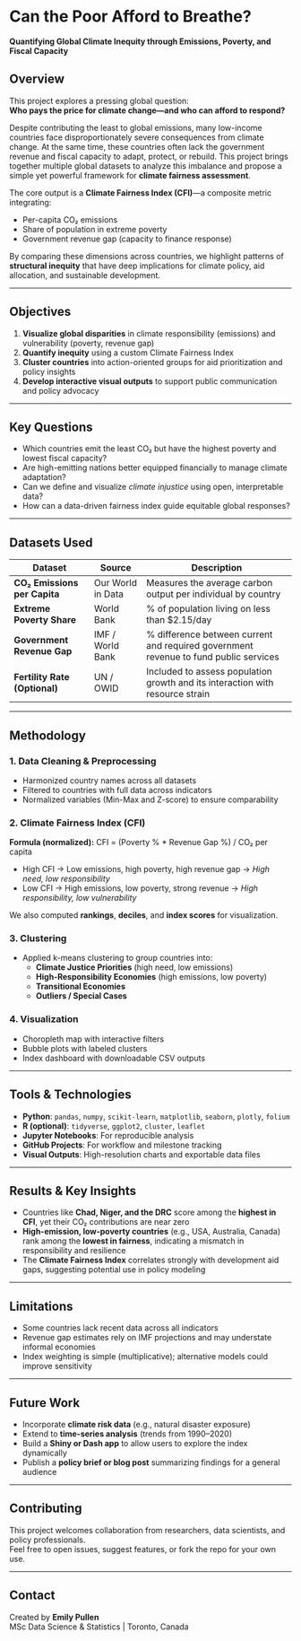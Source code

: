 # Can the Poor Afford to Breathe?  
**Quantifying Global Climate Inequity through Emissions, Poverty, and Fiscal Capacity**

## Overview

This project explores a pressing global question:  
**Who pays the price for climate change—and who can afford to respond?**

Despite contributing the least to global emissions, many low-income countries face disproportionately severe consequences from climate change. At the same time, these countries often lack the government revenue and fiscal capacity to adapt, protect, or rebuild. This project brings together multiple global datasets to analyze this imbalance and propose a simple yet powerful framework for **climate fairness assessment**.

The core output is a **Climate Fairness Index (CFI)**—a composite metric integrating:
- Per-capita CO₂ emissions
- Share of population in extreme poverty
- Government revenue gap (capacity to finance response)

By comparing these dimensions across countries, we highlight patterns of **structural inequity** that have deep implications for climate policy, aid allocation, and sustainable development.

---

## Objectives

1. **Visualize global disparities** in climate responsibility (emissions) and vulnerability (poverty, revenue gap)
2. **Quantify inequity** using a custom Climate Fairness Index
3. **Cluster countries** into action-oriented groups for aid prioritization and policy insights
4. **Develop interactive visual outputs** to support public communication and policy advocacy

---

## Key Questions

- Which countries emit the least CO₂ but have the highest poverty and lowest fiscal capacity?
- Are high-emitting nations better equipped financially to manage climate adaptation?
- Can we define and visualize *climate injustice* using open, interpretable data?
- How can a data-driven fairness index guide equitable global responses?

---

## Datasets Used

| Dataset | Source | Description |
|--------|--------|-------------|
| **CO₂ Emissions per Capita** | Our World in Data | Measures the average carbon output per individual by country |
| **Extreme Poverty Share** | World Bank | % of population living on less than $2.15/day |
| **Government Revenue Gap** | IMF / World Bank | % difference between current and required government revenue to fund public services |
| **Fertility Rate (Optional)** | UN / OWID | Included to assess population growth and its interaction with resource strain |

---

## Methodology

### 1. Data Cleaning & Preprocessing
- Harmonized country names across all datasets
- Filtered to countries with full data across indicators
- Normalized variables (Min-Max and Z-score) to ensure comparability

### 2. Climate Fairness Index (CFI)
**Formula (normalized):**
CFI = (Poverty % * Revenue Gap %) / CO₂ per capita
- High CFI → Low emissions, high poverty, high revenue gap → *High need, low responsibility*
- Low CFI → High emissions, low poverty, strong revenue → *High responsibility, low vulnerability*

We also computed **rankings**, **deciles**, and **index scores** for visualization.

### 3. Clustering
- Applied k-means clustering to group countries into:
  - **Climate Justice Priorities** (high need, low emissions)
  - **High-Responsibility Economies** (high emissions, low poverty)
  - **Transitional Economies**
  - **Outliers / Special Cases**

### 4. Visualization
- Choropleth map with interactive filters
- Bubble plots with labeled clusters
- Index dashboard with downloadable CSV outputs

---

## Tools & Technologies

- **Python**: `pandas`, `numpy`, `scikit-learn`, `matplotlib`, `seaborn`, `plotly`, `folium`
- **R (optional)**: `tidyverse`, `ggplot2`, `cluster`, `leaflet`
- **Jupyter Notebooks**: For reproducible analysis
- **GitHub Projects**: For workflow and milestone tracking
- **Visual Outputs**: High-resolution charts and exportable data files

---

## Results & Key Insights

- Countries like **Chad, Niger, and the DRC** score among the **highest in CFI**, yet their CO₂ contributions are near zero
- **High-emission, low-poverty countries** (e.g., USA, Australia, Canada) rank among the **lowest in fairness**, indicating a mismatch in responsibility and resilience
- The **Climate Fairness Index** correlates strongly with development aid gaps, suggesting potential use in policy modeling

---

## Limitations

- Some countries lack recent data across all indicators
- Revenue gap estimates rely on IMF projections and may understate informal economies
- Index weighting is simple (multiplicative); alternative models could improve sensitivity

---

## Future Work

- Incorporate **climate risk data** (e.g., natural disaster exposure)
- Extend to **time-series analysis** (trends from 1990–2020)
- Build a **Shiny or Dash app** to allow users to explore the index dynamically
- Publish a **policy brief or blog post** summarizing findings for a general audience

---

## Contributing

This project welcomes collaboration from researchers, data scientists, and policy professionals.  
Feel free to open issues, suggest features, or fork the repo for your own use.

---


## Contact

Created by **Emily Pullen**  
MSc Data Science & Statistics | Toronto, Canada  



